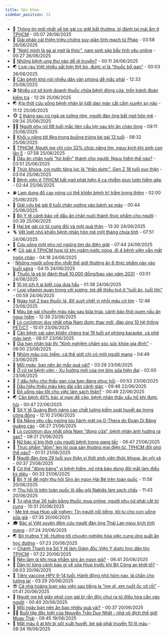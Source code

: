 ```yaml
---
title: Sức khỏe
sidebar_position: 23
---
```


<!-- dantri-suc-khoe:START -->
- 🤔 [Thông tin mới nhất về bé gái co giật bất thường, bị đánh tại mái ấm ở TPHCM](https://dantri.com.vn/suc-khoe/thong-tin-moi-nhat-ve-be-gai-co-giat-bat-thuong-bi-danh-tai-mai-am-o-tphcm-20250626114151238.htm) - 05:07 26/06/2025
- 🚦 [Giải pháp cải thiện triệu chứng suy giãn tĩnh mạch từ Pháp](https://dantri.com.vn/suc-khoe/giai-phap-cai-thien-trieu-chung-suy-gian-tinh-mach-tu-phap-20250626105802755.htm) - 03:58 26/06/2025
- 🤖 [&quot;Nghĩ mình là gà ai ngờ là thóc&quot;, nam sinh sập bẫy tình yêu online](https://dantri.com.vn/suc-khoe/nghi-minh-la-ga-ai-ngo-la-thoc-nam-sinh-sap-bay-tinh-yeu-online-20250527200806186.htm) - 00:27 26/06/2025
- 🐻 [Những bệnh ung thư nào dễ di truyền?](https://dantri.com.vn/suc-khoe/nhung-benh-ung-thu-nao-de-di-truyen-20250625150633138.htm) - 00:11 26/06/2025
- 🌏 [Loại rau Việt nhiều sắt hơn thịt bò, được ví là &quot;thuốc bổ gan&quot;](https://dantri.com.vn/suc-khoe/loai-rau-viet-nhieu-sat-hon-thit-bo-duoc-vi-la-thuoc-bo-gan-20250625082306599.htm) - 00:03 26/06/2025
- 👺 [Căn bệnh khó nói nhiều dân văn phòng dễ mắc phải](https://dantri.com.vn/suc-khoe/can-benh-kho-noi-nhieu-dan-van-phong-de-mac-phai-20250625175838403.htm) - 12:33 25/06/2025
- 🎬 [Nhiều cơ sở kinh doanh thuốc chữa bệnh đóng cửa, trốn tránh đoàn kiểm tra](https://dantri.com.vn/suc-khoe/nhieu-co-so-kinh-doanh-thuoc-chua-benh-dong-cua-tron-tranh-doan-kiem-tra-20250625101441110.htm) - 12:26 25/06/2025
- 🌏 [Kịp thời cứu sống bệnh nhân bị lưỡi dao máy cắt cắm xuyên sọ não](https://dantri.com.vn/suc-khoe/kip-thoi-cuu-song-benh-nhan-bi-luoi-dao-may-cat-cam-xuyen-so-nao-20250625175631623.htm) - 11:12 25/06/2025
- 🐵 [2 tháng sau cú ngã xe tưởng nhẹ, người đàn ông bất ngờ hôn mê](https://dantri.com.vn/suc-khoe/2-thang-sau-cu-nga-xe-tuong-nhe-nguoi-dan-ong-bat-ngo-hon-me-20250625121041323.htm) - 09:34 25/06/2025
- 👨‍🏫 [Người phụ nữ 68 tuổi mắc liên cầu lợn sau khi ăn cháo lòng](https://dantri.com.vn/suc-khoe/nguoi-phu-nu-68-tuoi-mac-lien-cau-lon-sau-khi-an-chao-long-20250625122943715.htm) - 09:11 25/06/2025
- 🤗 [Khối u nặng tới 8kg trong buồng trứng bé gái 13 tuổi](https://dantri.com.vn/suc-khoe/khoi-u-nang-toi-8kg-trong-buong-trung-be-gai-13-tuoi-20250625132435193.htm) - 08:32 25/06/2025
- 🫶 [TPHCM: Người mẹ chỉ còn 32% chức năng tim, nguy kịch khi sinh con lần 5](https://dantri.com.vn/suc-khoe/tphcm-nguoi-me-chi-con-32-chuc-nang-tim-nguy-kich-khi-sinh-con-lan-5-20250625130022378.htm) - 07:58 25/06/2025
- 🙉 [Dầu ăn chăn nuôi &quot;hô biến&quot; thành cho người: Nguy hiểm thế nào?](https://dantri.com.vn/suc-khoe/dau-an-chan-nuoi-ho-bien-thanh-cho-nguoi-nguy-hiem-the-nao-20250625104839529.htm) - 03:51 25/06/2025
- 🦅 [Thức khuya, coi nước tăng lực là &quot;thần dược&quot;, Gen Z 18 tuổi suy thận](https://dantri.com.vn/suc-khoe/thuc-khuya-coi-nuoc-tang-luc-la-than-duoc-gen-z-18-tuoi-suy-than-20250623200333619.htm) - 03:04 25/06/2025
- 🐘 [Bệnh viện ở TPHCM bất ngờ phát hiện 4 ca nhiễm giun lươn hiếm gặp](https://dantri.com.vn/suc-khoe/benh-vien-o-tphcm-bat-ngo-phat-hien-4-ca-nhiem-giun-luon-hiem-gap-20250625092227376.htm) - 02:44 25/06/2025
- ⛽️ [Lạm dụng đồ cay nóng có thể khiến bệnh trĩ trầm trọng thêm](https://dantri.com.vn/suc-khoe/lam-dung-do-cay-nong-co-the-khien-benh-tri-tram-trong-them-20250624213142871.htm) - 02:00 25/06/2025
- 🤡 [Giải cứu bé gái 6 tuổi chân vướng vào bánh xe máy](https://dantri.com.vn/suc-khoe/giai-cuu-be-gai-6-tuoi-chan-vuong-vao-banh-xe-may-20250624163443725.htm) - 00:44 25/06/2025
- 💼 [Bộ Y tế cảnh báo về dầu ăn chăn nuôi thành thực phẩm cho người](https://dantri.com.vn/suc-khoe/bo-y-te-canh-bao-ve-dau-an-chan-nuoi-thanh-thuc-pham-cho-nguoi-20250625073946950.htm) - 00:39 25/06/2025
- 🤔 [Hai bé gái có tử cung đôi và một quả thận](https://dantri.com.vn/suc-khoe/hai-be-gai-co-tu-cung-doi-va-mot-qua-than-20250624191200754.htm) - 13:30 24/06/2025
- 🪜 [Vết loét nhỏ khiến bệnh nhân hôn mê một tháng chưa tỉnh](https://dantri.com.vn/suc-khoe/vet-loet-nho-khien-benh-nhan-hon-me-mot-thang-chua-tinh-20250624131534891.htm) - 07:51 24/06/2025
- 📝 [Cứu sống một phụ nữ ngừng tim do điện giật](https://dantri.com.vn/suc-khoe/cuu-song-mot-phu-nu-ngung-tim-do-dien-giat-20250624130815992.htm) - 07:44 24/06/2025
- 🌏 [Cô gái ở TPHCM hoại tử khi ngâm nước nóng, đi 4 bệnh viện vẫn mất ngón chân](https://dantri.com.vn/suc-khoe/co-gai-o-tphcm-hoai-tu-khi-ngam-nuoc-nong-di-4-benh-vien-van-mat-ngon-chan-20250624110545024.htm) - 04:18 24/06/2025
- 🕯 [Những người sống thọ nhất thế giới thường ăn 6 thực phẩm này vào buổi sáng](https://dantri.com.vn/suc-khoe/nhung-nguoi-song-tho-nhat-the-gioi-thuong-an-6-thuc-pham-nay-vao-buoi-sang-20250624103850767.htm) - 04:15 24/06/2025
- 🦍 [Thuốc lá sẽ bị đánh thuế 10.000 đồng/bao vào năm 2031](https://dantri.com.vn/suc-khoe/thuoc-la-se-bi-danh-thue-10000-dongbao-vao-nam-2031-20250624102353313.htm) - 03:51 24/06/2025
- 🌈 [10 lợi ích ít ai biết của dưa hấu](https://dantri.com.vn/suc-khoe/10-loi-ich-it-ai-biet-cua-dua-hau-20250624081206270.htm) - 01:38 24/06/2025
- 🔥 [Loại vitamin quan trọng với xương, trẻ dễ thiếu hụt ở &quot;tuổi ăn, tuổi lớn&quot;](https://dantri.com.vn/suc-khoe/loai-vitamin-quan-trong-voi-xuong-tre-de-thieu-hut-o-tuoi-an-tuoi-lon-20250620200119951.htm) - 00:59 24/06/2025
- 🌊 [Ngày hút 2 bao thuốc lá, 8X suýt chết vì nhồi máu cơ tim](https://dantri.com.vn/suc-khoe/ngay-hut-2-bao-thuoc-la-8x-suyt-chet-vi-nhoi-mau-co-tim-20250623172848703.htm) - 12:46 23/06/2025
- 🚦 [Máu bé gái chuyển màu nâu sau bữa trưa, cảnh báo thói quen nấu ăn nguy hiểm](https://dantri.com.vn/suc-khoe/mau-be-gai-chuyen-mau-nau-sau-bua-trua-canh-bao-thoi-quen-nau-an-nguy-hiem-20250623192839201.htm) - 12:39 23/06/2025
- 🤖 [Lò cyclotron duy nhất phía Nam được thay mới, đáp ứng 10 hệ thống PET/CT](https://dantri.com.vn/suc-khoe/lo-cyclotron-duy-nhat-phia-nam-duoc-thay-moi-dap-ung-10-he-thong-petct-20250623160619964.htm) - 10:01 23/06/2025
- 🤡 [Căn bệnh oái oăm khiến chàng trai 19 tuổi sợ phòng karaoke, cà phê máy lạnh](https://dantri.com.vn/suc-khoe/can-benh-oai-oam-khien-chang-trai-19-tuoi-so-phong-karaoke-ca-phe-may-lanh-20250623120231942.htm) - 08:07 23/06/2025
- 💂 [Gia hạn nhận bài thi &quot;Kinh nghiệm chăm sóc sức khỏe gia đình&quot;](https://dantri.com.vn/suc-khoe/gia-han-nhan-bai-thi-kinh-nghiem-cham-soc-suc-khoe-gia-dinh-20250623121328939.htm) - 06:00 23/06/2025
- 🦄 [Nhóm máu cực hiếm, cả thế giới chỉ có một người mang](https://dantri.com.vn/suc-khoe/nhom-mau-cuc-hiem-ca-the-gioi-chi-co-mot-nguoi-mang-20250623111004106.htm) - 04:49 23/06/2025
- 🧠 [Mỗi ngày, bạn nên ăn mấy quả vải?](https://dantri.com.vn/suc-khoe/moi-ngay-ban-nen-an-may-qua-vai-20250623101120895.htm) - 03:29 23/06/2025
- 🤖 [Ở cữ tại bệnh viện - Xu hướng mới của mẹ bỉm sữa hiện đại](https://dantri.com.vn/suc-khoe/o-cu-tai-benh-vien-xu-huong-moi-cua-me-bim-sua-hien-dai-20250621111157702.htm) - 02:00 23/06/2025
- 💼 [7 dấu hiệu cho thấy gan của bạn đang phục hồi](https://dantri.com.vn/suc-khoe/7-dau-hieu-cho-thay-gan-cua-ban-dang-phuc-hoi-20250623074305358.htm) - 00:53 23/06/2025
- 🧰 [Dấu hiệu thiếu máu kéo dài cần cảnh giác](https://dantri.com.vn/suc-khoe/dau-hieu-thieu-mau-keo-dai-can-canh-giac-20250622142413145.htm) - 09:48 22/06/2025
- 🎉 [Đồ uống nào tốt cho việc làm sạch thận?](https://dantri.com.vn/suc-khoe/do-uong-nao-tot-cho-viec-lam-sach-than-20250621094245843.htm) - 00:49 22/06/2025
- 🌏 [Căn bệnh 40% bác sĩ ngại đề cập, bệnh nhân thấy xấu hổ khi được hỏi](https://dantri.com.vn/suc-khoe/can-benh-40-bac-si-ngai-de-cap-benh-nhan-thay-xau-ho-khi-duoc-hoi-20250621152143307.htm) - 00:47 22/06/2025
- 📝 [Sở Y tế Quảng Bình nâng cao chất lượng kiểm soát huyết áp trong cộng đồng](https://dantri.com.vn/suc-khoe/so-y-te-quang-binh-nang-cao-chat-luong-kiem-soat-huyet-ap-trong-cong-dong-20250621185519914.htm) - 12:10 21/06/2025
- 🧠 [Đà Nẵng yêu cầu ngừng lưu hành mặt nạ G-Thera do Đoàn Di Băng quảng cáo](https://dantri.com.vn/suc-khoe/da-nang-yeu-cau-ngung-luu-hanh-mat-na-g-thera-do-doan-di-bang-quang-cao-20250621123349438.htm) - 08:27 21/06/2025
- 🚀 [Lò cyclotron duy nhất phía Nam &quot;đóng cửa&quot;, bệnh nhân ảnh hưởng ra sao?](https://dantri.com.vn/suc-khoe/lo-cyclotron-duy-nhat-phia-nam-dong-cua-benh-nhan-anh-huong-ra-sao-20250621121135404.htm) - 08:21 21/06/2025
- 💯 [Nữ bác sĩ kịp thời cứu người bệnh trong gang tấc](https://dantri.com.vn/suc-khoe/nu-bac-si-kip-thoi-cuu-nguoi-benh-trong-gang-tac-20250621121145850.htm) - 06:47 21/06/2025
- 🫶 [Thực phẩm “dỏm” len lỏi qua sàn thương mại điện tử, TPHCM đối phó thế nào?](https://dantri.com.vn/suc-khoe/thuc-pham-dom-len-loi-qua-san-thuong-mai-dien-tu-tphcm-doi-pho-the-nao-20250620173635701.htm) - 01:51 21/06/2025
- 👹 [Người đàn ông 29 tuổi suy thận vì thời sinh viên thức khuya, ăn vội vã](https://dantri.com.vn/suc-khoe/nguoi-dan-ong-29-tuoi-suy-than-vi-thoi-sinh-vien-thuc-khuya-an-voi-va-20250620081158895.htm) - 00:37 21/06/2025
- 🤩 [Cơ thể &quot;đóng băng&quot; vì bệnh hiểm, nữ nhà báo dùng đôi mắt làm điều kỳ diệu](https://dantri.com.vn/suc-khoe/co-the-dong-bang-vi-benh-hiem-nu-nha-bao-dung-doi-mat-lam-dieu-ky-dieu-20250620150353801.htm) - 00:33 21/06/2025
- 🌊 [Bộ Y tế đề nghị thu hồi Siro ăn ngon Hải Bé trên toàn quốc](https://dantri.com.vn/suc-khoe/bo-y-te-de-nghi-thu-hoi-siro-an-ngon-hai-be-tren-toan-quoc-20250620185558636.htm) - 11:56 20/06/2025
- 🤓 [Thu hồi lô trên toàn quốc lô dầu gội Nakids làm sạch chấy](https://dantri.com.vn/suc-khoe/thu-hoi-lo-tren-toan-quoc-lo-dau-goi-nakids-lam-sach-chay-20250620175433070.htm) - 11:43 20/06/2025
- 🌝 [Tự phá thai 26 tuần bằng thuốc mua online, người phụ nữ phải cắt tử cung](https://dantri.com.vn/suc-khoe/tu-pha-thai-26-tuan-bang-thuoc-mua-online-nguoi-phu-nu-phai-cat-tu-cung-20250620172527449.htm) - 10:31 20/06/2025
- 🕯 [Mẹ trẻ mua Hiup uất nghẹn: Tin người nổi tiếng, tôi tự cho con uống sữa giả](https://dantri.com.vn/suc-khoe/me-tre-mua-hiup-uat-nghen-tin-nguoi-noi-tieng-toi-tu-cho-con-uong-sua-gia-20250620142656792.htm) - 07:35 20/06/2025
- 🎓 [Bác sĩ Việt xuyên đêm cứu người đàn ông Thái Lan nguy kịch tính mạng](https://dantri.com.vn/suc-khoe/bac-si-viet-xuyen-dem-cuu-nguoi-dan-ong-thai-lan-nguy-kich-tinh-mang-20250620142148257.htm) - 07:24 20/06/2025
- 🌏 [Bộ trưởng Y tế: Hướng tới chuyên nghiệp hóa việc cung ứng suất ăn học đường](https://dantri.com.vn/suc-khoe/bo-truong-y-te-huong-toi-chuyen-nghiep-hoa-viec-cung-ung-suat-an-hoc-duong-20250620135515785.htm) - 07:23 20/06/2025
- 🔥 [Chánh Thanh tra Sở Y tế làm Giám đốc Viện Y dược học dân tộc TPHCM](https://dantri.com.vn/suc-khoe/chanh-thanh-tra-so-y-te-lam-giam-doc-vien-y-duoc-hoc-dan-toc-tphcm-20250620115027130.htm) - 07:22 20/06/2025
- 📝 [Nên làm gì khi mua nhầm siro ăn ngon giả?](https://dantri.com.vn/suc-khoe/nen-lam-gi-khi-mua-nham-siro-an-ngon-gia-20250620115741197.htm) - 06:41 20/06/2025
- 🧠 [Dân trí từng cảnh báo gì về sữa Hiup trước khi Bộ Công an khởi tố?](https://dantri.com.vn/suc-khoe/dan-tri-tung-canh-bao-gi-ve-sua-hiup-truoc-khi-bo-cong-an-khoi-to-20250620103920884.htm) - 06:03 20/06/2025
- 🦅 [Tiêm vaccine HPV 9-14 tuổi: Hành động nhỏ hôm nay, lá chắn cho tương lai](https://dantri.com.vn/suc-khoe/tiem-vaccine-hpv-9-14-tuoi-hanh-dong-nho-hom-nay-la-chan-cho-tuong-lai-20250620100742743.htm) - 03:29 20/06/2025
- 😎 [Cả nhà hoảng loạn vào viện sau tiếng la “mẹ ơi, em nuốt ốc vít rồi”](https://dantri.com.vn/suc-khoe/ca-nha-hoang-loan-vao-vien-sau-tieng-la-me-oi-em-nuot-oc-vit-roi-20250620081417897.htm) - 01:41 20/06/2025
- 🎉 [Người mẹ kể giây phút con gái bị rắn độc chui ra từ điều hòa cắn vào người](https://dantri.com.vn/suc-khoe/nguoi-me-ke-giay-phut-con-gai-bi-ran-doc-chui-ra-tu-dieu-hoa-can-vao-nguoi-20250619174525419.htm) - 00:40 20/06/2025
- 🫣 [Mỗi ngày bạn nên ăn bao nhiêu quả vải?](https://dantri.com.vn/suc-khoe/moi-ngay-ban-nen-an-bao-nhieu-qua-vai-20250620071545907.htm) - 00:37 20/06/2025
- 🧑‍🏫 [Buổi tập đặc biệt của Nguyễn Trần Duy Nhất - nhà vô địch thế giới Muay Thái](https://dantri.com.vn/suc-khoe/buoi-tap-dac-biet-cua-nguyen-tran-duy-nhat-nha-vo-dich-the-gioi-muay-thai-20250619133830213.htm) - 09:45 19/06/2025
- 🥷 [Mất máu ồ ạt khi bị sốt xuất huyết, bé gái phải truyền 10 lít máu](https://dantri.com.vn/suc-khoe/mat-mau-o-at-khi-bi-sot-xuat-huyet-be-gai-phai-truyen-10-lit-mau-20250619140547566.htm) - 08:34 19/06/2025<!-- dantri-suc-khoe:END -->

